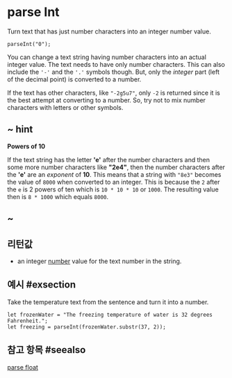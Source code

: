 # parse Int

Turn text that has just number characters into an integer number value.

```sig
parseInt("0");
```

You can change a text string having number characters into an actual integer value. The text needs to have only number characters. This can also include the `'-'` and the `'.'` symbols though. But, only the *integer* part (left of the decimal point) is converted to a number.

If the text has other characters, like `"-2g5u7"`, only `-2` is returned since it is the best attempt at converting to a number. So, try not to mix number characters with letters or other symbols.

## ~ hint

**Powers of 10**

If the text string has the letter **'e'** after the number characters and then some more number characters like **"2e4"**, then the number characters after the **'e'** are an *exponent* of **10**. This means that a string with `"8e3"` becomes the value of `8000` when converted to an integer. This is because the `2` after the `e` is 2 powers of ten which is `10 * 10 * 10` or `1000`. The resulting value then is `8 * 1000` which equals `8000`.

## ~

## 리턴값

* an integer [number](/types/string) value for the text number in the string.

## 예시 #exsection

Take the temperature text from the sentence and turn it into a number.

```blocks
let frozenWater = "The freezing temperature of water is 32 degrees Fahrenheit.";
let freezing = parseInt(frozenWater.substr(37, 2));
```

## 참고 항목 #seealso

[parse float](/reference/text/parse-float)